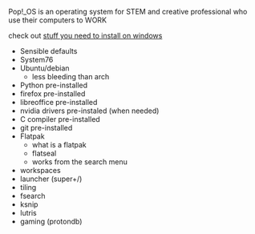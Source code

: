 Pop!_OS is an operating system for STEM and creative professional who use their computers to WORK

check out [stuff you need to install on windows](./windows.md)

* Sensible defaults
* System76
* Ubuntu/debian
  * less bleeding than arch
* Python pre-installed
* firefox pre-installed
* libreoffice pre-installed
* nvidia drivers pre-instaled (when needed)
* C compiler pre-installed
* git pre-installed
* Flatpak
   * what is a flatpak
   * flatseal
   * works from the search menu
* workspaces
* launcher (super+/)
* tiling
* fsearch
* ksnip
* lutris
* gaming (protondb)

